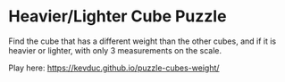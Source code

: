# Heavier/Lighter Cube Puzzle

Find the cube that has a different weight than the other cubes, and if it is heavier or lighter, with only 3 measurements on the scale.

Play here: https://kevduc.github.io/puzzle-cubes-weight/

